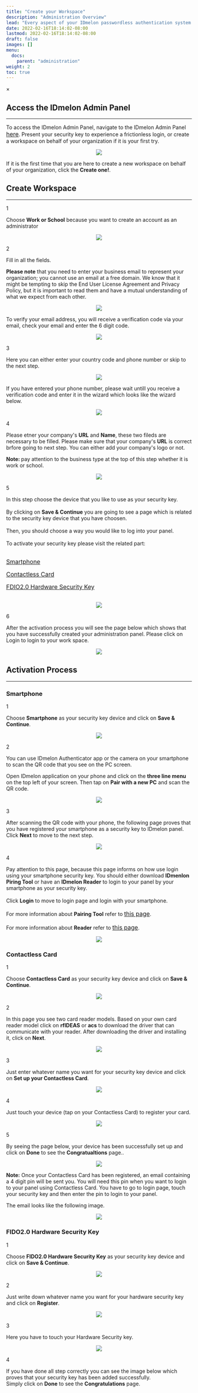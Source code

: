 ```yaml
---
title: "Create your Workspace"
description: "Administration Overview"
lead: "Every aspect of your IDmelon passwordless authentication system can be managed from the IDmelon Admin Panel. This include enrolling and activating users' security keys, instantly granting or restricting access, carefully monitoring users' access, managing licenses, and more."
date: 2022-02-16T18:14:02-08:00
lastmod: 2022-02-16T18:14:02-08:00
draft: false
images: []
menu:
  docs:
    parent: "administration"
weight: 2
toc: true
---
```


<div id="_modal" class="modal">
  <span class="close">&times;</span>
  <img class="modal-content" id="img01">
</div>

## Access the IDmelon Admin Panel

<hr class="hr-line">

<p>To access the IDmelon Admin Panel, navigate to the IDmelon Admin Panel <a href="https://panel.idmelon.com" style="font-size:16px;">here</a>.
Present your security key to experience a frictionless login, or create a workspace on behalf of your organization if it is your first try.<p>

<p align="center">
    <img src="/images/vendor/Panel/workspace/1.png" class="doc-img-frame">
</p>

If it is the first time that you are here to create a new workspace on behalf of your organization, click the **Create one!**.

## Create Workspace

<hr class="hr-line">

<div class="step-row-container">
  <div class="step-column step-count-size">
    <p class="step-counter">1</p>
  </div>
  <div class="card-column">
    <div class="step-text" >
      <div class="card-body">
        <p> Choose <span style="font-weight:bold">Work or School</span> because you want to create an account as an administrator
        </p>
      </div>
    </div>
  </div>
</div>

<p align="center">
    <img src="/images/vendor/Panel/workspace/2.png" class="doc-img-frame">
</p>

<div class="step-row-container">
  <div class="step-column step-count-size">
    <p class="step-counter">2</p>
  </div>
  <div class="card-column">
    <div class="step-text" >
      <div class="card-body">
        <p>Fill in all the fields.</p>
      </div>
    </div>
  </div>
</div>

<p class="note-body">
<span style="font-weight:bold;">Please note</span> that you need to enter your business email to represent your organization; you cannot use an email at a free domain.
We know that it might be tempting to skip the End User License Agreement and Privacy Policy, but it is important to read them and have a mutual understanding of what we expect from each other.</p>

<p align="center">
    <img src="/images/vendor/Panel/workspace/3.png" class="doc-img-frame">
</p>

<div class="step-row-container">
  <div class="step-column bullet-container">
    <div class="bullet"></div>
  </div>
  <div class="card-column">
    <div class="step-text" >
      <div class="card-body">
        <p>To verify your email address, you will receive a verification code via your email, check your email and enter the 6 digit code.</p>
      </div>
    </div>
  </div>
</div>

<p align="center">
    <img src="/images/vendor/Panel/workspace/4.png" class="doc-img-frame">
</p>

<div class="step-row-container">
  <div class="step-column step-count-size">
    <p class="step-counter">3</p>
  </div>
  <div class="card-column">
    <div class="step-text" >
      <div class="card-body">
        <p>Here you can either enter your country code and phone number or skip to the next step.</p>
      </div>
    </div>
  </div>
</div>

<p align="center">
    <img src="/images/vendor/Panel/workspace/5.png" class="doc-img-frame">
</p>

<div class="step-row-container">
  <div class="step-column bullet-container">
    <div class="bullet"></div>
  </div>
  <div class="card-column">
    <div class="step-text" >
      <div class="card-body">
        <p>If you have entered your phone number, please wait untill you receive a verification code and enter it in the wizard which looks like the wizard below.</p>
      </div>
    </div>
  </div>
</div>

<p align="center">
    <img src="/images/vendor/Panel/workspace/6.png" class="doc-img-frame">
</p>

<div class="step-row-container">
  <div class="step-column step-count-size">
    <p class="step-counter">4</p>
  </div>
  <div class="card-column">
    <div class="step-text" >
      <div class="card-body">
        <p>Please etner your company's <span style="font-weight:bold;">URL</span> and <span style="font-weight:bold;">Name</span>, these two fileds are necessary to be filled. Please make sure that your company's <span style="font-weight:bold;">URL</span> is correct brfore going to next step. You can either add your company's logo or not.</p>
      </div>
    </div>
  </div>
</div>

<p class="note-body">
<span style="font-weight:bold;">Note: </span> pay attention to the business type at the top of this step whether it is work or school.</p>

<p align="center">
    <img src="/images/vendor/Panel/workspace/7.png" class="doc-img-frame">
</p>

<div class="step-row-container">
  <div class="step-column step-count-size">
    <p class="step-counter">5</p>
  </div>
  <div class="card-column">
    <div class="step-text" >
      <div class="card-body">
        <p>In this step choose the device that you like to use as your security key.<br><br>
            By clicking on <span style="font-weight:bold;">Save & Continue</span> you are going to see a page which is related to the security key device that you have choosen.<br><br>
            Then, you should choose a way you would like to log into your panel.<br><br>
            To activate your security key please visit the related part:<br><br>
            </p>
            <div class="step-row-container">
            <div class="step-column bullet-container">
                <div class="bullet"></div>
            </div>
            <div class="card-column">
                <div class="step-text" >
                <div class="card-body">
                    <p><a href="#smartphone" style="font-size:16px;">Smartphone</a></p>
                </div>
                </div>
            </div>
            </div>
            <div class="step-row-container">
            <div class="step-column bullet-container">
                <div class="bullet"></div>
            </div>
            <div class="card-column">
                <div class="step-text" >
                <div class="card-body">
                    <p><a href="#contactless-card" style="font-size:16px;">Contactless Card</a></p>
                </div>
                </div>
            </div>
            </div>
            <div class="step-row-container">
            <div class="step-column bullet-container">
                <div class="bullet"></div>
            </div>
            <div class="card-column">
                <div class="step-text" >
                <div class="card-body">
                    <a href="#fido2.0-hardware-scurity-key" style="font-size:16px;">FDIO2.0 Hardware Security Key</a><br><br>
                </div>
                </div>
            </div>
            </div>
      </div>
    </div>
  </div>
</div>

<p align="center">
    <img src="/images/vendor/Panel/workspace/9-1.png" class="doc-img-frame">
</p>

<div class="step-row-container">
  <div class="step-column step-count-size">
    <p class="step-counter">6</p>
  </div>
  <div class="card-column">
    <div class="step-text" >
      <div class="card-body">
        <p>After the activation process you will see the page below which shows that you have successfully created your administration panel. Please click on Login to login to your work space.</p>
      </div>
    </div>
  </div>
</div>

<p align="center">
    <img src="/images/vendor/Panel/workspace/11.png" class="doc-img-frame">
</p>

## Activation Process

<hr class="hr-line">

### Smartphone

<div class="step-row-container">
  <div class="step-column step-count-size">
    <p class="step-counter">1</p>
  </div>
  <div class="card-column">
    <div class="step-text" >
      <div class="card-body">
        <p> Choose <span style="font-weight:bold">Smartphone</span> as your security key device and click on <span style="font-weight:bold"> Save & Continue</span>.
        </p>
      </div>
    </div>
  </div>
</div>
<p align="center">
    <img src="/images/vendor/Panel/workspace/9-1.png" class="doc-img-frame">
</p>

<div class="step-row-container">
  <div class="step-column step-count-size">
    <p class="step-counter">2</p>
  </div>
  <div class="card-column">
    <div class="step-text" >
      <div class="card-body">
        <p> You can use IDmelon Authenticator app or the camera on your smartphone to scan the QR code that you see on the PC screen.</p>
        <p> Open IDmelon application on your phone and click on the <span style="font-weight:bold">three line menu</span> on the top left of your screen. Then tap on <span style="font-weight:bold">Pair with a new PC</span> and scan the QR code.</p>
      </div>
    </div>
  </div>
</div>
<p align="center">
    <img src="/images/vendor/Panel/workspace/9-1-2.png" class="doc-img-frame">
</p>

<div class="step-row-container">
  <div class="step-column step-count-size">
    <p class="step-counter">3</p>
  </div>
  <div class="card-column">
    <div class="step-text" >
      <div class="card-body">
        <p> After scanning the QR code with your phone, the following page proves that you have registered your smartphone as a security key to IDmelon panel. Click <span style="font-weight:bold">Next</span> to move to the next step.</p>
      </div>
    </div>
  </div>
</div>
<p align="center">
    <img src="/images/vendor/Panel/workspace/9-2-3.png" class="doc-img-frame">
</p>

<div class="step-row-container">
  <div class="step-column step-count-size">
    <p class="step-counter">4</p>
  </div>
  <div class="card-column">
    <div class="step-text" >
      <div class="card-body">
        <p>Pay attention to this page, because this page informs on how use login using your smartphone security key. You should either download <span style="font-weight:bold">IDmenlon Piring Tool</span> or have an <span style="font-weight:bold">IDmelon Reader</span> to login to your panel by your smartphone as your security key.<br><br>
        Click <span style="font-weight:bold">Login</span> to move to login page and login with your smartphone.<br><br>
        For more information about <span style="font-weight:bold">Pairing Tool</span> refer to <a href="https://docs.idmelon.com/docs/pairingtool/ourparigintool/" style="font-size:16px;">this page</a>.<br><br>
        For more information about <span style="font-weight:bold">Reader</span> refer to <a href="https://docs.idmelon.com/docs/readeguide/reader/" style="font-size:16px;">this page</a>.<br>
        </p>
      </div>
    </div>
  </div>
</div>
<p align="center">
    <img src="/images/vendor/Panel/workspace/9-2-4.png" class="doc-img-frame">
</p>

### Contactless Card

<div class="step-row-container">
  <div class="step-column step-count-size">
    <p class="step-counter">1</p>
  </div>
  <div class="card-column">
    <div class="step-text" >
      <div class="card-body">
        <p> Choose <span style="font-weight:bold">Contactless Card</span> as your security key device and click on <span style="font-weight:bold"> Save & Continue</span>.
        </p>
      </div>
    </div>
  </div>
</div>

<p align="center">
    <img src="/images/vendor/Panel/workspace/A1.png" class="doc-img-frame">
</p>

<div class="step-row-container">
  <div class="step-column step-count-size">
    <p class="step-counter">2</p>
  </div>
  <div class="card-column">
    <div class="step-text" >
      <div class="card-body">
        <p> In this page you see two card reader models. Based on your own card reader model click on <span style="font-weight:bold">rfIDEAS</span> or <span style="font-weight:bold">acs</span> to download the driver that can communicate with your reader. After downloading the driver and installing it, click on <span style="font-weight:bold">Next</span>.
        </p>
      </div>
    </div>
  </div>
</div>

<p align="center">
    <img src="/images/vendor/Panel/workspace/A2.png" class="doc-img-frame">
</p>

<div class="step-row-container">
  <div class="step-column step-count-size">
    <p class="step-counter">3</p>
  </div>
  <div class="card-column">
    <div class="step-text" >
      <div class="card-body">
        <p>Just enter whatever name you want for your security key device and click on <span style="font-weight:bold">Set up your Contactless Card</span>.
        </p>
      </div>
    </div>
  </div>
</div>

<p align="center">
    <img src="/images/vendor/Panel/workspace/A3.png" class="doc-img-frame">
</p>

<div class="step-row-container">
  <div class="step-column step-count-size">
    <p class="step-counter">4</p>
  </div>
  <div class="card-column">
    <div class="step-text" >
      <div class="card-body">
        <p>Just touch your device (tap on your Contactless Card) to register your card.</span>
        </p>
      </div>
    </div>
  </div>
</div>

<p align="center">
    <img src="/images/vendor/Panel/workspace/A4.png" class="doc-img-frame">
</p>

<div class="step-row-container">
  <div class="step-column step-count-size">
    <p class="step-counter">5</p>
  </div>
  <div class="card-column">
    <div class="step-text" >
      <div class="card-body">
        <p>By seeing the page below, your device has been successfully set up and click on <span style="font-weight:bold">Done</span> to see the <span style="font-weight:bold">Congratualtions</span> page.</span>.
        </p>
      </div>
    </div>
  </div>
</div>

<p align="center">
    <img src="/images/vendor/Panel/workspace/A5.png" class="doc-img-frame">
</p>

<p class="note-body"><span style="font-weight:bold;">Note:</span> Once your Contactless Card has been registered, an email containing a 4 digit pin will be sent you. You will need this pin when you want to login to your panel using Contactless Card. You have to go to login page, touch your security key and then enter the pin to login to your panel.</p>

<div class="step-row-container">
  <div class="step-column bullet-container">
    <div class="bullet"></div>
  </div>
  <div class="card-column">
    <div class="step-text" >
      <div class="card-body">
        <p>The email looks like the following image.</p>
      </div>
    </div>
  </div>
</div>

<p align="center">
    <img src="/images/vendor/Panel/workspace/A7.png" class="doc-img-frame">
</p>

### FIDO2.0 Hardware Security Key

<div class="step-row-container">
  <div class="step-column step-count-size">
    <p class="step-counter">1</p>
  </div>
  <div class="card-column">
    <div class="step-text" >
      <div class="card-body">
        <p> Choose <span style="font-weight:bold">FIDO2.0 Hardware Security Key</span> as your security key device and click on <span style="font-weight:bold"> Save & Continue</span>.
        </p>
      </div>
    </div>
  </div>
</div>

<p align="center">
    <img src="/images/vendor/Panel/workspace/h1.png" class="doc-img-frame">
</p>

<div class="step-row-container">
  <div class="step-column step-count-size">
    <p class="step-counter">2</p>
  </div>
  <div class="card-column">
    <div class="step-text" >
      <div class="card-body">
        <p>Just write down whatever name you want for your hardware security key and click on <span style="font-weight:bold"> Register</span>.
        </p>
      </div>
    </div>
  </div>
</div>

<p align="center">
    <img src="/images/vendor/Panel/workspace/h2.png" class="doc-img-frame">
</p>

<div class="step-row-container">
  <div class="step-column step-count-size">
    <p class="step-counter">3</p>
  </div>
  <div class="card-column">
    <div class="step-text" >
      <div class="card-body">
        <p>Here you have to touch your Hardware Security key.</p>
      </div>
    </div>
  </div>
</div>

<p align="center">
    <img src="/images/vendor/Panel/workspace/h3.png" class="doc-img-frame">
</p>

<div class="step-row-container">
  <div class="step-column step-count-size">
    <p class="step-counter">4</p>
  </div>
  <div class="card-column">
    <div class="step-text" >
      <div class="card-body">
        <p>If you have done all step correctly you can see the image below which proves that your security key has been added successfully.<br>
        Simply click on <span style="font-weight:bold">Done</span> to see the <span style="font-weight:bold">Congratulations</span> page.
        </p>
      </div>
    </div>
  </div>
</div>
